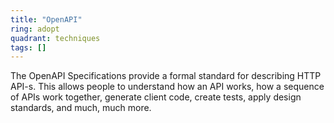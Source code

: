 ```yaml
---
title: "OpenAPI"
ring: adopt
quadrant: techniques
tags: []
---
```


The OpenAPI Specifications provide a formal standard for describing HTTP API-s. This allows people to understand how an
API works, how a sequence of APIs work together, generate client code, create tests, apply design standards, and much,
much more. 
